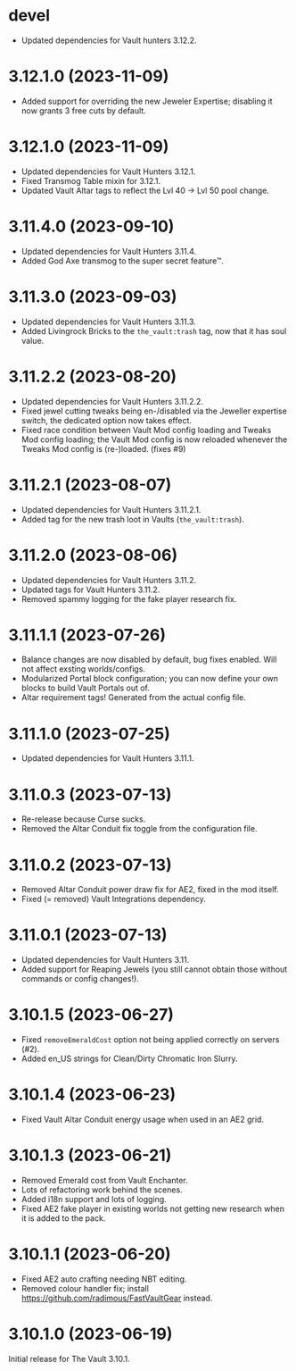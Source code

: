# devel

* Updated dependencies for Vault hunters 3.12.2.

# 3.12.1.0 (2023-11-09)

* Added support for overriding the new Jeweler Expertise; disabling it now grants 3 free cuts by default.

# 3.12.1.0 (2023-11-09)

* Updated dependencies for Vault Hunters 3.12.1.
* Fixed Transmog Table mixin for 3.12.1.
* Updated Vault Altar tags to reflect the Lvl 40 → Lvl 50 pool change.

# 3.11.4.0 (2023-09-10)

* Updated dependencies for Vault Hunters 3.11.4.
* Added God Axe transmog to the super secret feature™.

# 3.11.3.0 (2023-09-03)

* Updated dependencies for Vault Hunters 3.11.3.
* Added Livingrock Bricks to the `the_vault:trash` tag, now that it has soul value.

# 3.11.2.2 (2023-08-20)

* Updated dependencies for Vault Hunters 3.11.2.2.
* Fixed jewel cutting tweaks being en-/disabled via the Jeweller expertise switch, the dedicated option now takes effect.
* Fixed race condition between Vault Mod config loading and Tweaks Mod config loading; the Vault Mod config is now reloaded whenever the Tweaks Mod config is (re-)loaded. (fixes #9)

# 3.11.2.1 (2023-08-07)

* Updated dependencies for Vault Hunters 3.11.2.1.
* Added tag for the new trash loot in Vaults (`the_vault:trash`).

# 3.11.2.0 (2023-08-06)

* Updated dependencies for Vault Hunters 3.11.2.
* Updated tags for Vault Hunters 3.11.2.
* Removed spammy logging for the fake player research fix.

# 3.11.1.1 (2023-07-26)

* Balance changes are now disabled by default, bug fixes enabled. Will not affect exsting worlds/configs.
* Modularized Portal block configuration; you can now define your own blocks to build Vault Portals out of.
* Altar requirement tags! Generated from the actual config file.

# 3.11.1.0 (2023-07-25)

* Updated dependencies for Vault Hunters 3.11.1.

# 3.11.0.3 (2023-07-13)

* Re-release because Curse sucks.
* Removed the Altar Conduit fix toggle from the configuration file.

# 3.11.0.2 (2023-07-13)

* Removed Altar Conduit power draw fix for AE2, fixed in the mod itself.
* Fixed (= removed) Vault Integrations dependency.

# 3.11.0.1 (2023-07-13)

* Updated dependencies for Vault Hunters 3.11.
* Added support for Reaping Jewels (you still cannot obtain those without commands or config changes!).

# 3.10.1.5 (2023-06-27)

* Fixed `removeEmeraldCost` option not being applied correctly on servers (#2).
* Added en_US strings for Clean/Dirty Chromatic Iron Slurry.

# 3.10.1.4 (2023-06-23)

* Fixed Vault Altar Conduit energy usage when used in an AE2 grid.

# 3.10.1.3 (2023-06-21)

* Removed Emerald cost from Vault Enchanter.
* Lots of refactoring work behind the scenes.
* Added i18n support and lots of logging.
* Fixed AE2 fake player in existing worlds not getting new research when it is added to the pack.

# 3.10.1.1 (2023-06-20)

* Fixed AE2 auto crafting needing NBT editing.
* Removed colour handler fix; install <https://github.com/radimous/FastVaultGear> instead.

# 3.10.1.0 (2023-06-19)

Initial release for The Vault 3.10.1.
